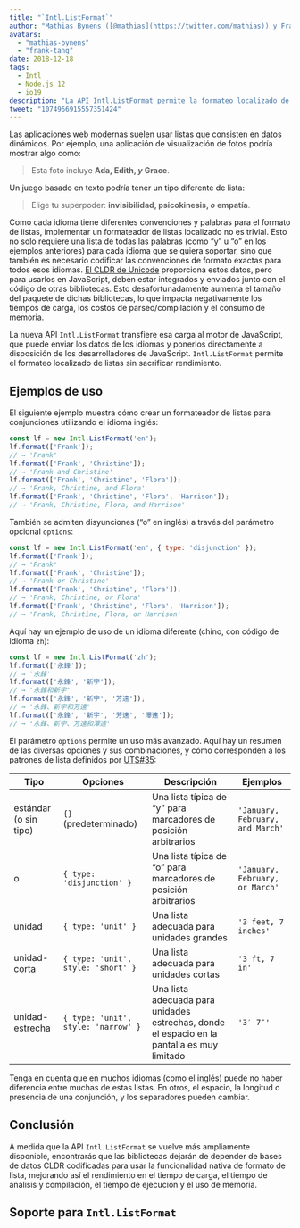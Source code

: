 ```yaml
---
title: "`Intl.ListFormat`"
author: "Mathias Bynens ([@mathias](https://twitter.com/mathias)) y Frank Yung-Fong Tang"
avatars:
  - "mathias-bynens"
  - "frank-tang"
date: 2018-12-18
tags:
  - Intl
  - Node.js 12
  - io19
description: "La API Intl.ListFormat permite la formateo localizado de listas sin sacrificar rendimiento."
tweet: "1074966915557351424"
---
```

Las aplicaciones web modernas suelen usar listas que consisten en datos dinámicos. Por ejemplo, una aplicación de visualización de fotos podría mostrar algo como:

> Esta foto incluye **Ada, Edith, _y_ Grace**.

Un juego basado en texto podría tener un tipo diferente de lista:

> Elige tu superpoder: **invisibilidad, psicokinesis, _o_ empatía**.

Como cada idioma tiene diferentes convenciones y palabras para el formato de listas, implementar un formateador de listas localizado no es trivial. Esto no solo requiere una lista de todas las palabras (como “y” u “o” en los ejemplos anteriores) para cada idioma que se quiera soportar, sino que también es necesario codificar las convenciones de formato exactas para todos esos idiomas. [El CLDR de Unicode](http://cldr.unicode.org/translation/lists) proporciona estos datos, pero para usarlos en JavaScript, deben estar integrados y enviados junto con el código de otras bibliotecas. Esto desafortunadamente aumenta el tamaño del paquete de dichas bibliotecas, lo que impacta negativamente los tiempos de carga, los costos de parseo/compilación y el consumo de memoria.

<!--truncate-->
La nueva API `Intl.ListFormat` transfiere esa carga al motor de JavaScript, que puede enviar los datos de los idiomas y ponerlos directamente a disposición de los desarrolladores de JavaScript. `Intl.ListFormat` permite el formateo localizado de listas sin sacrificar rendimiento.

## Ejemplos de uso

El siguiente ejemplo muestra cómo crear un formateador de listas para conjunciones utilizando el idioma inglés:

```js
const lf = new Intl.ListFormat('en');
lf.format(['Frank']);
// → 'Frank'
lf.format(['Frank', 'Christine']);
// → 'Frank and Christine'
lf.format(['Frank', 'Christine', 'Flora']);
// → 'Frank, Christine, and Flora'
lf.format(['Frank', 'Christine', 'Flora', 'Harrison']);
// → 'Frank, Christine, Flora, and Harrison'
```

También se admiten disyunciones (“o” en inglés) a través del parámetro opcional `options`:

```js
const lf = new Intl.ListFormat('en', { type: 'disjunction' });
lf.format(['Frank']);
// → 'Frank'
lf.format(['Frank', 'Christine']);
// → 'Frank or Christine'
lf.format(['Frank', 'Christine', 'Flora']);
// → 'Frank, Christine, or Flora'
lf.format(['Frank', 'Christine', 'Flora', 'Harrison']);
// → 'Frank, Christine, Flora, or Harrison'
```

Aquí hay un ejemplo de uso de un idioma diferente (chino, con código de idioma `zh`):

```js
const lf = new Intl.ListFormat('zh');
lf.format(['永鋒']);
// → '永鋒'
lf.format(['永鋒', '新宇']);
// → '永鋒和新宇'
lf.format(['永鋒', '新宇', '芳遠']);
// → '永鋒、新宇和芳遠'
lf.format(['永鋒', '新宇', '芳遠', '澤遠']);
// → '永鋒、新宇、芳遠和澤遠'
```

El parámetro `options` permite un uso más avanzado. Aquí hay un resumen de las diversas opciones y sus combinaciones, y cómo corresponden a los patrones de lista definidos por [UTS#35](https://unicode.org/reports/tr35/tr35-general.html#ListPatterns):


| Tipo                  | Opciones                                   | Descripción                                                                                     | Ejemplos                         |
| --------------------- | ----------------------------------------- | ----------------------------------------------------------------------------------------------- | -------------------------------- |
| estándar (o sin tipo) | `{}` (predeterminado)                      | Una lista típica de “y” para marcadores de posición arbitrarios                                 | `'January, February, and March'` |
| o                     | `{ type: 'disjunction' }`                 | Una lista típica de “o” para marcadores de posición arbitrarios                                 | `'January, February, or March'`  |
| unidad                | `{ type: 'unit' }`                        | Una lista adecuada para unidades grandes                                                       | `'3 feet, 7 inches'`             |
| unidad-corta          | `{ type: 'unit', style: 'short' }`        | Una lista adecuada para unidades cortas                                                        | `'3 ft, 7 in'`                   |
| unidad-estrecha       | `{ type: 'unit', style: 'narrow' }`       | Una lista adecuada para unidades estrechas, donde el espacio en la pantalla es muy limitado     | `'3′ 7″'`                        |


Tenga en cuenta que en muchos idiomas (como el inglés) puede no haber diferencia entre muchas de estas listas. En otros, el espacio, la longitud o presencia de una conjunción, y los separadores pueden cambiar.

## Conclusión

A medida que la API `Intl.ListFormat` se vuelve más ampliamente disponible, encontrarás que las bibliotecas dejarán de depender de bases de datos CLDR codificadas para usar la funcionalidad nativa de formato de lista, mejorando así el rendimiento en el tiempo de carga, el tiempo de análisis y compilación, el tiempo de ejecución y el uso de memoria.

## Soporte para `Intl.ListFormat`

<feature-support chrome="72 /blog/v8-release-72#intl.listformat"
                 firefox="no"
                 safari="no"
                 nodejs="12 https://twitter.com/mathias/status/1120700101637353473"
                 babel="no"></feature-support>
